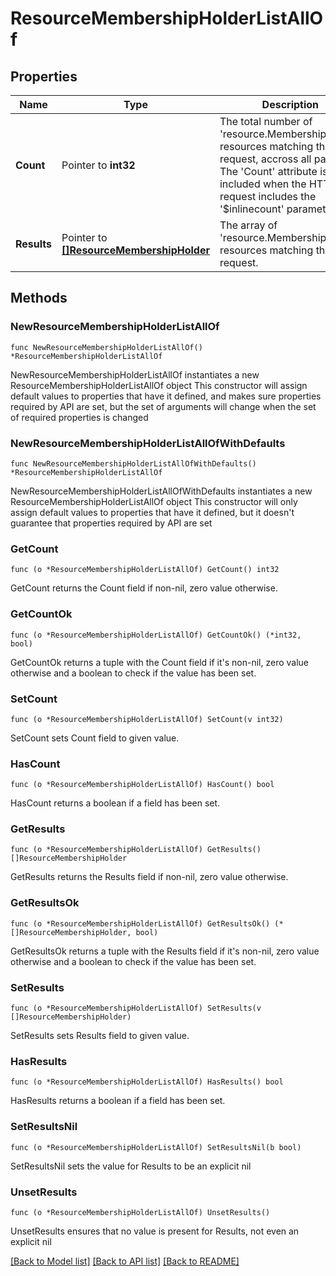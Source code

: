 # ResourceMembershipHolderListAllOf

## Properties

Name | Type | Description | Notes
------------ | ------------- | ------------- | -------------
**Count** | Pointer to **int32** | The total number of &#39;resource.MembershipHolder&#39; resources matching the request, accross all pages. The &#39;Count&#39; attribute is included when the HTTP GET request includes the &#39;$inlinecount&#39; parameter. | [optional] 
**Results** | Pointer to [**[]ResourceMembershipHolder**](ResourceMembershipHolder.md) | The array of &#39;resource.MembershipHolder&#39; resources matching the request. | [optional] 

## Methods

### NewResourceMembershipHolderListAllOf

`func NewResourceMembershipHolderListAllOf() *ResourceMembershipHolderListAllOf`

NewResourceMembershipHolderListAllOf instantiates a new ResourceMembershipHolderListAllOf object
This constructor will assign default values to properties that have it defined,
and makes sure properties required by API are set, but the set of arguments
will change when the set of required properties is changed

### NewResourceMembershipHolderListAllOfWithDefaults

`func NewResourceMembershipHolderListAllOfWithDefaults() *ResourceMembershipHolderListAllOf`

NewResourceMembershipHolderListAllOfWithDefaults instantiates a new ResourceMembershipHolderListAllOf object
This constructor will only assign default values to properties that have it defined,
but it doesn't guarantee that properties required by API are set

### GetCount

`func (o *ResourceMembershipHolderListAllOf) GetCount() int32`

GetCount returns the Count field if non-nil, zero value otherwise.

### GetCountOk

`func (o *ResourceMembershipHolderListAllOf) GetCountOk() (*int32, bool)`

GetCountOk returns a tuple with the Count field if it's non-nil, zero value otherwise
and a boolean to check if the value has been set.

### SetCount

`func (o *ResourceMembershipHolderListAllOf) SetCount(v int32)`

SetCount sets Count field to given value.

### HasCount

`func (o *ResourceMembershipHolderListAllOf) HasCount() bool`

HasCount returns a boolean if a field has been set.

### GetResults

`func (o *ResourceMembershipHolderListAllOf) GetResults() []ResourceMembershipHolder`

GetResults returns the Results field if non-nil, zero value otherwise.

### GetResultsOk

`func (o *ResourceMembershipHolderListAllOf) GetResultsOk() (*[]ResourceMembershipHolder, bool)`

GetResultsOk returns a tuple with the Results field if it's non-nil, zero value otherwise
and a boolean to check if the value has been set.

### SetResults

`func (o *ResourceMembershipHolderListAllOf) SetResults(v []ResourceMembershipHolder)`

SetResults sets Results field to given value.

### HasResults

`func (o *ResourceMembershipHolderListAllOf) HasResults() bool`

HasResults returns a boolean if a field has been set.

### SetResultsNil

`func (o *ResourceMembershipHolderListAllOf) SetResultsNil(b bool)`

 SetResultsNil sets the value for Results to be an explicit nil

### UnsetResults
`func (o *ResourceMembershipHolderListAllOf) UnsetResults()`

UnsetResults ensures that no value is present for Results, not even an explicit nil

[[Back to Model list]](../README.md#documentation-for-models) [[Back to API list]](../README.md#documentation-for-api-endpoints) [[Back to README]](../README.md)


